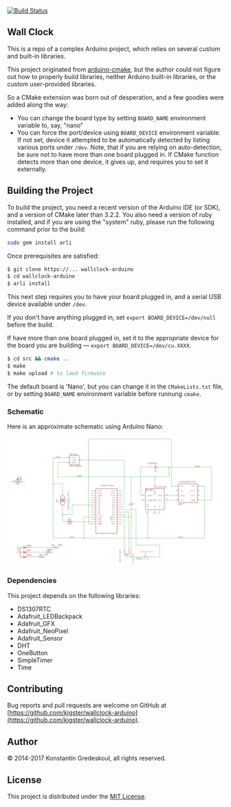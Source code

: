 [![Build Status](https://travis-ci.org/kigster/wallclock-arduino.svg?branch=master)](https://travis-ci.org/kigster/wallclock-arduino)

## Wall Clock 

This is a repo of a complex Arduino project, which relies on several custom and built-in libraries.

This project originated from [arduino-cmake](https://github.com/arduino-cmake/arduino-cmake), but the author could not figure out how to properly build libraries, neither Arduino built-in libraries, or the custom user-provided libraries.

So a CMake extension was born out of desperation, and a few goodies were added along the way: 

 * You can change the board type by setting `BOARD_NAME` environment variable to, say, "nano"
 * You can force the port/device using `BOARD_DEVICE` environment variable. If not set, device it attempted to be automatically detected by listing various ports under `/dev`. Note, that if you are relying on auto-detection, be sure not to have more than one board plugged in. If CMake function detects more than one device, it gives up, and requires you to set it externally.


## Building the Project

To build the project, you need a recent version of the Arduino IDE (or SDK), and a version of CMake later than 3.2.2. You also need a version of ruby installed, and if you are using the "system" ruby, please run the following command prior to the build:

```bash
sudo gem install arli
```

Once prerequisites are satisfied:

```bash
$ git clone https://... wallclock-arduino
$ cd wallclock-arduino
$ arli install 
```

This next step requires you to have your board plugged in, and a serial USB device available under `/dev`. 

If you don't have anything plugged in, set `export BOARD_DEVICE=/dev/null` before the build.

If have more than one board plugged in, set it to the appropriate device for the board you are building — `export BOARD_DEVICE=/dev/cu.XXXX`.

```bash
$ cd src && cmake ..
$ make 
$ make upload # to laod firmware
```

The default board is 'Nano', but you can change it in the `CMakeLists.txt` file, or by setting `BOARD_NAME` environment variable before runnung `cmake`.

### Schematic

Here is an approximate schematic using Arduino Nano:

![WallClock-Schematic.png](doc/WallClock-Schematic.png)


### Dependencies

This project depends on the following libraries:

 * DS1307RTC
 * Adafruit_LEDBackpack
 * Adafruit_GFX
 * Adafruit_NeoPixel
 * Adafruit_Sensor
 * DHT
 * OneButton
 * SimpleTimer
 * Time
 
## Contributing

Bug reports and pull requests are welcome on GitHub at [https://github.com/kigster/wallclock-arduino](https://github.com/kigster/wallclock-arduino).

## Author

<p>&copy; 2014-2017 Konstantin Gredeskoul, all rights reserved.</p>

## License

This project is distributed under the [MIT License](https://raw.githubusercontent.com/kigster/wallclock-arduino/master/LICENSE).
